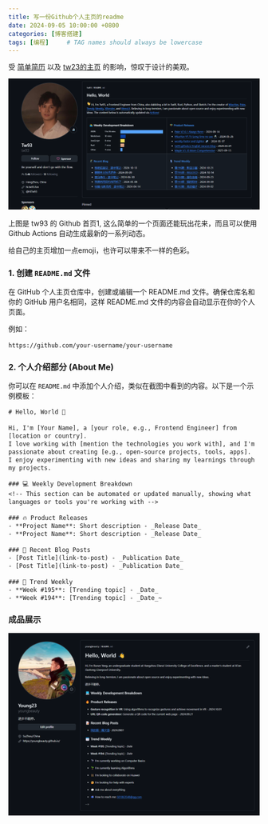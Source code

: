 ```yaml
---
title: 写一份Github个人主页的readme
date: 2024-09-05 10:00:00 +0800
categories: [博客搭建]
tags: [编程]     # TAG names should always be lowercase
---
```


受 [简单简历](https://docs.easycv.cn/guide/content.html) 以及 [tw23的主页](https://github.com/tw93) 的影响，惊叹于设计的美观。

![我的图片](./tw23.png)

上图是 tw93 的 Github 首页1, 这么简单的一个页面还能玩出花来，而且可以使用 Github Actions 自动生成最新的一系列动态。

给自己的主页增加一点emoji，也许可以带来不一样的色彩。

### 1. 创建 `README.md` 文件

在 GitHub 个人主页仓库中，创建或编辑一个 README\.md 文件。确保仓库名和你的 GitHub 用户名相同，这样 README\.md 文件的内容会自动显示在你的个人页面。

例如：

`https://github.com/your-username/your-username`


### 2. 个人介绍部分 (About Me)

你可以在 `README.md` 中添加个人介绍，类似在截图中看到的内容。以下是一个示例模板：
```
# Hello, World 👋

Hi, I'm [Your Name], a [your role, e.g., Frontend Engineer] from [location or country]. 
I love working with [mention the technologies you work with], and I'm passionate about creating [e.g., open-source projects, tools, apps]. 
I enjoy experimenting with new ideas and sharing my learnings through my projects.

### 💻 Weekly Development Breakdown
<!-- This section can be automated or updated manually, showing what languages or tools you're working with -->

### 🔥 Product Releases
- **Project Name**: Short description - _Release Date_
- **Project Name**: Short description - _Release Date_

### 📝 Recent Blog Posts
- [Post Title](link-to-post) - _Publication Date_
- [Post Title](link-to-post) - _Publication Date_

### 📅 Trend Weekly
- **Week #195**: [Trending topic] - _Date_
- **Week #194**: [Trending topic] - _Date_~
```



### 成品展示

![我的图片1](./mygithubmd.png)
